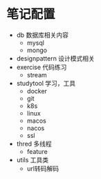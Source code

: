 # 笔记配置
 - db 数据库相关内容
   - mysql
   - mongo
 - designpattern 设计模式相关
 - exercise 代码练习
   - stream
 - studytool 学习，工具
   - docker
   - git
   - k8s
   - linux
   - macos
   - nacos
   - ssl
 - thred 多线程
   - feature
 - utils 工具类
   - url转码解码